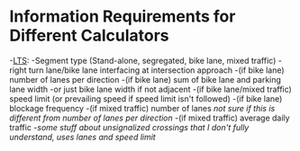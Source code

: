# Information Requirements for Different Calculators
-[LTS](http://www.northeastern.edu/peter.furth/research/level-of-traffic-stress/):
  -Segment type (Stand-alone, segregated, bike lane, mixed traffic)
  -right turn lane/bike lane interfacing at intersection approach
  -(if bike lane) number of lanes per direction
  -(if bike lane) sum of bike lane and parking lane width
    -or just bike lane width if not adjacent
  -(if bike lane/mixed traffic) speed limit (or prevailing speed if speed limit isn't followed)
  -(if bike lane) blockage frequency
  -(if mixed traffic) number of lanes _not sure if this is different from number of lanes per direction_
  -(if mixed traffic) average daily traffic
  -_some stuff about unsignalized crossings that I don't fully understand, uses lanes and speed limit_
